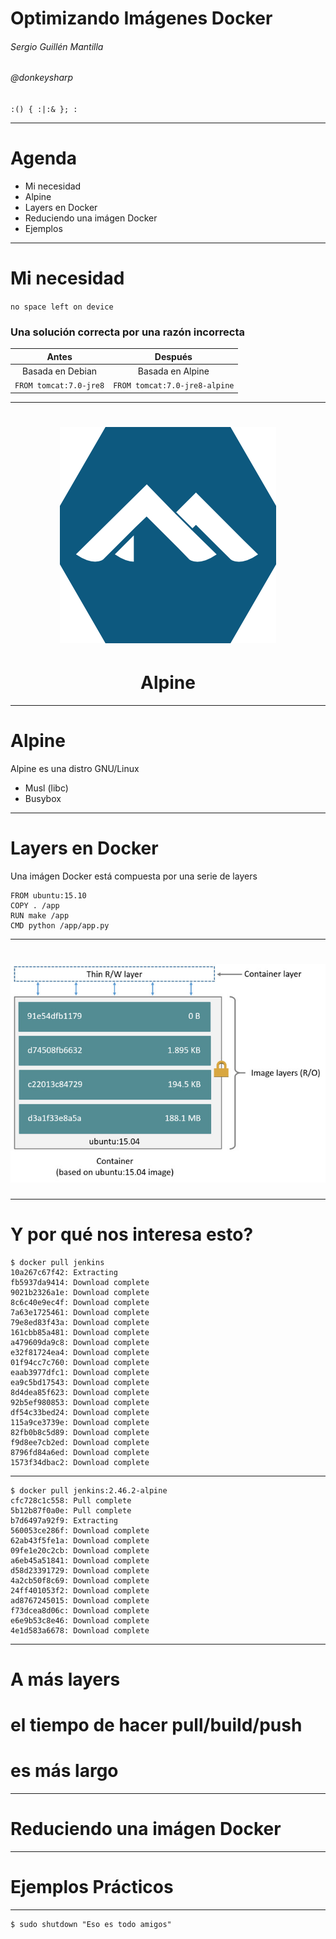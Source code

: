 # Optimizando Imágenes Docker
###### Sergio Guillén Mantilla
###### @donkeysharp

`:() { :|:& }; :`

---

<!-- 
TODO: 
para el público:
+ provisionar 10 servidores con docker instalado
+ tener descargado gitbash para windows por si acaso :)
+ dar acceso a los servidores

* Mi necesidad?
* alpine
  * musl
  * glibc
* Recordando los layers en Docker
* recomendaciones generales
  * encadenar cosas en run
  * borrar cache
  * imagenes base
* Creando Dockerfiles (debian, alpine)
  * caso python
  * cosas para postgresql  
  * caso java
-->
# Agenda
* Mi necesidad
* Alpine
* Layers en Docker
* Reduciendo una imágen Docker
* Ejemplos

---
# Mi necesidad

`no space left on device`

### Una solución correcta por una razón incorrecta

|Antes|Después|
|:-:|:-:|
| Basada en Debian | Basada en Alpine|
|`FROM tomcat:7.0-jre8`|`FROM tomcat:7.0-jre8-alpine`|


---
<center>

# ![](alpine.png)
<h1>Alpine</h1>

</center>

---
# Alpine
Alpine es una distro GNU/Linux

* Musl (libc)
* Busybox

---
# Layers en Docker
<!--
https://docs.docker.com/engine/userguide/storagedriver/imagesandcontainers/#related-information
-->
Una imágen Docker está compuesta por una serie de layers
```
FROM ubuntu:15.10
COPY . /app
RUN make /app
CMD python /app/app.py
```

---
# ![](layers1.jpg)

---
# Y por qué nos interesa esto?

```
$ docker pull jenkins
10a267c67f42: Extracting
fb5937da9414: Download complete 
9021b2326a1e: Download complete 
8c6c40e9ec4f: Download complete 
7a63e1725461: Download complete 
79e8ed83f43a: Download complete 
161cbb85a481: Download complete 
a479609da9c8: Download complete 
e32f81724ea4: Download complete 
01f94cc7c760: Download complete 
eaab3977dfc1: Download complete 
ea9c5bd17543: Download complete 
8d4dea85f623: Download complete 
92b5ef980853: Download complete 
df54c33bed24: Download complete 
115a9ce3739e: Download complete 
82fb0b8c5d89: Download complete 
f9d8ee7cb2ed: Download complete 
8796fd84a6ed: Download complete 
1573f34dbac2: Download complete
```
---
```
$ docker pull jenkins:2.46.2-alpine
cfc728c1c558: Pull complete 
5b12b87f0a0e: Pull complete 
b7d6497a92f9: Extracting 
560053ce286f: Download complete 
62ab43f5fe1a: Download complete 
09fe1e20c2cb: Download complete 
a6eb45a51841: Download complete 
d58d23391729: Download complete 
4a2cb50f8c69: Download complete 
24ff401053f2: Download complete 
ad8767245015: Download complete 
f73dcea8d06c: Download complete 
e6e9b53c8e46: Download complete 
4e1d583a6678: Download complete 

```
---

# A más layers 
# el tiempo de hacer pull/build/push
# es más largo

---
# Reduciendo una imágen Docker
<!--
* recomendaciones generales
  * encadenar cosas en run
  * borrar cache
  * imagenes base
-->

---
# Ejemplos Prácticos

---
```
$ sudo shutdown "Eso es todo amigos"
```